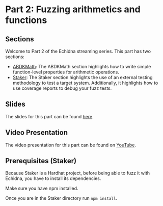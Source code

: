 # Part 2: Fuzzing arithmetics and functions

## Sections

Welcome to Part 2 of the Echidna streaming series. This part has two sections:

- [ABDKMath](./abdk/Template.sol): The ABDKMath section highlights how to write simple function-level properties for arithmetic operations.
- [Staker](./staker/contracts/Template.sol): The Staker section highlights the use of an external testing methodology to test a target system. Additionally, it highlights how to use coverage reports to debug your fuzz tests.

## Slides

The slides for this part can be found [here](./Echidna_Part_2_Slides.pdf).

## Video Presentation

The video presentation for this part can be found on [YouTube](https://www.youtube.com/watch?v=9P7sqE6hILM&t=1s).

## Prerequisites (Staker)

Because Staker is a Hardhat project, before being able to fuzz it with Echidna, you have to install its dependencies.

Make sure you have npm installed. 

Once you are in the Staker directory run `npm install`. 
